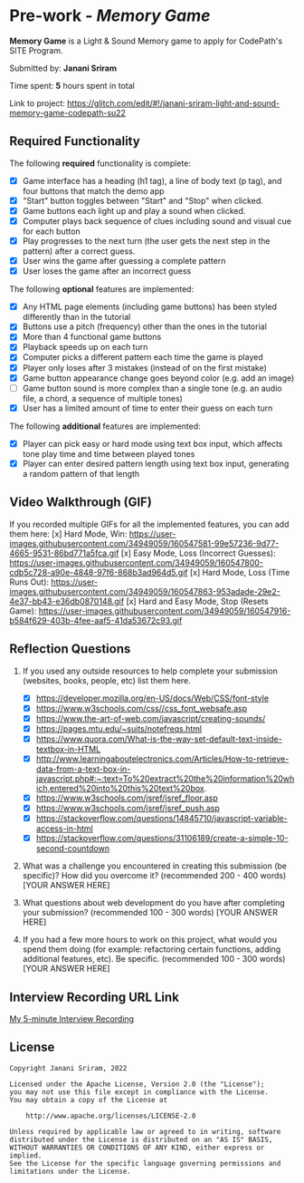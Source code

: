 # Pre-work - *Memory Game*

**Memory Game** is a Light & Sound Memory game to apply for CodePath's SITE Program. 

Submitted by: **Janani Sriram**

Time spent: **5** hours spent in total

Link to project: https://glitch.com/edit/#!/janani-sriram-light-and-sound-memory-game-codepath-su22

## Required Functionality

The following **required** functionality is complete:

* [x] Game interface has a heading (h1 tag), a line of body text (p tag), and four buttons that match the demo app
* [x] "Start" button toggles between "Start" and "Stop" when clicked. 
* [x] Game buttons each light up and play a sound when clicked. 
* [x] Computer plays back sequence of clues including sound and visual cue for each button
* [x] Play progresses to the next turn (the user gets the next step in the pattern) after a correct guess. 
* [x] User wins the game after guessing a complete pattern
* [x] User loses the game after an incorrect guess

The following **optional** features are implemented:

* [x] Any HTML page elements (including game buttons) has been styled differently than in the tutorial
* [x] Buttons use a pitch (frequency) other than the ones in the tutorial
* [x] More than 4 functional game buttons
* [x] Playback speeds up on each turn
* [x] Computer picks a different pattern each time the game is played
* [x] Player only loses after 3 mistakes (instead of on the first mistake)
* [x] Game button appearance change goes beyond color (e.g. add an image)
* [ ] Game button sound is more complex than a single tone (e.g. an audio file, a chord, a sequence of multiple tones)
* [x] User has a limited amount of time to enter their guess on each turn

The following **additional** features are implemented:

- [x] Player can pick easy or hard mode using text box input, which affects tone play time and time between played tones
- [x] Player can enter desired pattern length using text box input, generating a random pattern of that length

## Video Walkthrough (GIF)

If you recorded multiple GIFs for all the implemented features, you can add them here:
[x] Hard Mode, Win: https://user-images.githubusercontent.com/34949059/160547581-99e57236-9d77-4665-9531-86bd771a5fca.gif
[x] Easy Mode, Loss (Incorrect Guesses): https://user-images.githubusercontent.com/34949059/160547800-cdb5c728-a90e-4848-97f6-868b3ad964d5.gif
[x] Hard Mode, Loss (Time Runs Out): https://user-images.githubusercontent.com/34949059/160547863-953adade-29e2-4e37-bb43-e36db0870148.gif
[x] Hard and Easy Mode, Stop (Resets Game): https://user-images.githubusercontent.com/34949059/160547916-b584f629-403b-4fee-aaf5-41da53672c93.gif

## Reflection Questions
1. If you used any outside resources to help complete your submission (websites, books, people, etc) list them here. 
    - [x] https://developer.mozilla.org/en-US/docs/Web/CSS/font-style
    - [x] https://www.w3schools.com/css//css_font_websafe.asp
    - [x] https://www.the-art-of-web.com/javascript/creating-sounds/
    - [x] https://pages.mtu.edu/~suits/notefreqs.html
    - [x] https://www.quora.com/What-is-the-way-set-default-text-inside-textbox-in-HTML
    - [x] http://www.learningaboutelectronics.com/Articles/How-to-retrieve-data-from-a-text-box-in-javascript.php#:~:text=To%20extract%20the%20information%20which,entered%20into%20this%20text%20box.
    - [x] https://www.w3schools.com/jsref/jsref_floor.asp
    - [x] https://www.w3schools.com/jsref/jsref_push.asp
    - [x] https://stackoverflow.com/questions/14845710/javascript-variable-access-in-html
    - [x] https://stackoverflow.com/questions/31106189/create-a-simple-10-second-countdown

2. What was a challenge you encountered in creating this submission (be specific)? How did you overcome it? (recommended 200 - 400 words) 
[YOUR ANSWER HERE]

3. What questions about web development do you have after completing your submission? (recommended 100 - 300 words) 
[YOUR ANSWER HERE]

4. If you had a few more hours to work on this project, what would you spend them doing (for example: refactoring certain functions, adding additional features, etc). Be specific. (recommended 100 - 300 words) 
[YOUR ANSWER HERE]



## Interview Recording URL Link

[My 5-minute Interview Recording](your-link-here)


## License

    Copyright Janani Sriram, 2022

    Licensed under the Apache License, Version 2.0 (the "License");
    you may not use this file except in compliance with the License.
    You may obtain a copy of the License at

        http://www.apache.org/licenses/LICENSE-2.0

    Unless required by applicable law or agreed to in writing, software
    distributed under the License is distributed on an "AS IS" BASIS,
    WITHOUT WARRANTIES OR CONDITIONS OF ANY KIND, either express or implied.
    See the License for the specific language governing permissions and
    limitations under the License.
